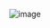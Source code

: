 ![image](https://user-images.githubusercontent.com/92051961/189170521-20b86619-f74e-4cdc-8e43-998e36096444.png)
